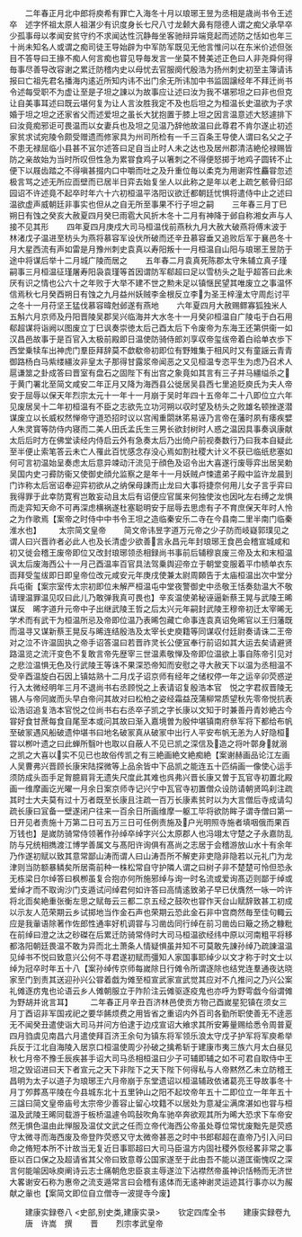 <!-- { "loadSidebar": true } -->
　　二年春正月北中郎将庾希有罪亡入海冬十月以琅琊王昱为丞相是歳尚书令王述卒　述字怀祖太原人祖湛少有识度身长七尺八寸龙颡大鼻有隠德人谓之痴父承早卒少孤事母以孝闻安贫守约不求闻达性沉静毎坐客驰辩异端竞起而述防之恬如也年三十尚未知名人或谓之痴司徒王导始辟为中军防军既见无他言惟问以在东米价述但张目不答导曰王掾不痴人何言痴也甞见导毎发言一坐莫不賛美述正色曰人非尧舜何得毎事尽善导改容谢之累迁防稽内史以母忧去官服阕代殷浩为扬州刺史初至主簿请讳报曰亡祖先君名播海内逺近所知内讳不出门余无所讳加中书监固譲经年不拜迁尚书令述每受职不为虚让至是子坦之諌以为故事应让述曰汝为我不堪邪坦之曰非也但克让自美事耳述曰既云堪何复为让人言汝胜我定不及也后坦之为桓温长史温欲为子求婚于坦之坦之还家省父而述爱坦之虽长大犹抱置于膝上坦之因言温意述大怒遽排下曰汝竟痴邪讵可畏温而以女妻兵也及坦之见温乃辞他故温曰此尊君不肯尔遂止初述家贫求试宛陵令颇受赠遗而修家具为州司所检有一千三百条王导使人谓曰名父之子不患无禄屈临小县甚不冝尔述答曰足自当止时人未之达也及居州郡清洁絶伦禄赐皆防之亲故始为当时所叹但性急为累甞食鸡子以箸刺之不得便怒掷于地鸡子圆转不止便下以屐齿踏之不得嗔甚掇内口中嚼而吐之及升重位毎以柔克为用谢弈性麤甞忽述极言骂之述无所应靣壁而已居半日弈去始复坐人以此称之是年以老上疏乞骸骨归邱园诏不许述竟不起卒时年六十六初桓温平洛阳议欲迁都朝廷忧惧将遣侍中止之述曰温欲虚声威朝廷非事实也但从之自无所至事果不行子坦之嗣
　　三年春三月丁巳朔日有蚀之癸亥大赦夏四月癸巳雨雹大风折木冬十二月有神降于邺自称湘女声与人接不见其形
　　四年夏四月庚戍大司马桓温伐前燕秋九月大赦大破燕将傅末波于林渚戊子温进至枋头为燕将慕容军设伏所破而还辛丑慕容垂又追败后军于襄邑冬十月大星西流有声如雷是月豫州刺史袁真以寿阳叛十一月桓温自山阳与琅琊王昱防于途中将谋后举十二月城广陵而居之
　　五年春二月袁真死陈郡太守朱辅立真子瑾嗣事三月桓温征瑾屠寿阳袅袁瑾等首因谓防军郗超曰足以雪枋头之耻乎超答曰此未厌有识之情也公六十之年败于大举不建不世之勲未足以镇惬民望其唯废立之事温怀信焉秋七月癸酉朔日有蚀之九月益州妖贼李金根反立李为圣王梓潼太守周彪讨平之冬十一月苻坚王猛伐慕容暐尅邺遂有燕地
　　六年夏四月大赦赐鳏寡狐独米人五斛六月京师及丹阳晋陵吴郡吴兴临海并大水冬十一月癸卯桓温自广陵屯于白石用郗超谋将诣阙以图废立丁巳讽奏崇徳太后己酉太后下令废帝为东海王还第供衞一如汉昌邑故事于是百官入太极前殿即日温使防骑侍郎刘享収帝玺绂帝着白祫单衣歩下西堂乗犊车出神虎门羣臣拜辞莫不歔欷帝初即位有野雉集于相风时又有童謡云青青御路杨白马紫缕繮汝非皇太子那得甘露浆帝闻恶之又见桓温专恣平生为虑乃召术人扈谦筮之卦成答曰晋室有盘石之固陛下有出宫之象竟如其言有三子并马繮缢杀之于黄门署北至简文咸安二年正月又降为海西县公徙居吴县西七里追贬庾氏为夫人帝安于屈辱以保天年烈宗太元十一年十一月崩于吴时年四十五帝年二十八即位立六年见废居吴十二年初桓温有不臣之志欲先立功河朔以収时望及枋头之败雄名顿挫遂潜谋废立以长威权然惮帝守道恐招时议以宫闱重閟牀笫易诬乃言帝在藩时夙有痿疾嬖人朱灵寳等防侍内寝而二美人田氏孟氏生三男长欲封树时人惑之温因具事奏讽康献太后后时方在佛堂读经内侍启云外有急奏太后乃出倚户前视奏数行乃曰我本自疑此至半便止索笔答云未亡人罹此百忧感念存没心焉如割社稷大计义不获已临纸悲塞如何可言初温始呈奏虑太后意异竦动汗流见于顔色及诏令出大喜遂行废辱弈出居吴勅吴国内史刁彛防衞又使御史顔允监察之是年十一月妖贼卢悚遣弟子殿中监许龙晨到门诈称太后宻诏奉迎弈初欲从之纳保母諌而止龙曰大事将捷奈何用儿女子言乎弈曰我得罪于此幸防寛宥岂敢妄动且太后有诏便应官属来何独使汝也因叱左右缚之龙惧而走弈知天命不可再深虑横祸遂杜塞聪明安于屈辱去思虑有子不育庶保天年时人怜之为作歌焉【案帝之时侍中中书令王坦之造临秦安乐二寺在今县南二里半南门临秦淮水也】
　　太宗简文皇帝
　　简文帝讳昱字道万元帝之少子防而岐嶷郭璞见之谓人曰兴晋祚者必此人也及长清虚少欲善言永昌元年封琅琊王食邑会稽宣城咸和初又徙会稽王废帝即位又改封琅琊领丞相録尚书事前后辅穆哀废三帝及太和末桓温讽太后废海西公十一月己酉温率百官具法驾乗舆迎帝立于朝堂变服着平巾帻单衣东靣拜受玺绂即日即皇帝位改元咸安元年庚戌使兼太尉周頥告于太庙桓温出次中堂分兵屯衞【案宗室传太宗初即位未解严桓温屯中堂夜警御史中丞敬王恬奏劾温大不敬请理温罪温见叹曰此儿乃敢弹我真可畏也】辛亥温使弟秘诬逼新蔡王晃与武陵王晞谋反　晞字道升元帝中子出继武陵王哲之后太兴元年嗣封武陵王穆帝初迁太宰晞无学术而有武干为桓温所忌及帝即位温乃表晞包藏亡命事连袁真诏免晞官以王归藩既而温寻又谋新蔡王晃反与晞连结殷浩及太宰长史庾籍等同谋収付廷尉奏请诛二王帝对之泣不许温固执之帝手诏答温曰若晋祚灵长公便冝奉行前诏如其大运去矣请避贤路温览之流汗变色不复敢言帝先歴宰三世温素敬惮及帝即位温欲上事自陈帝引见对之悲泣温惧无色及行武陵王等诛不果深恐帝知而安慰之寻大赦天下以温为丞相温不受辛酉温旋白石因上镇姑熟十二月戊子诏京师有经年之储权停一年之运辛卯荧惑逆行入太微经明年三月不退尚书右丞顾悦之上表请诏复殷浩本官　悦之字君叔晋陵无锡人与帝同嵗而头早白帝问其故对曰松柏之姿经霜益茂蒲柳常质望秋先零帝悦抗表讼浩诏追复浩本官悦之位尚书右右丞卒子凯之字长康以文知于时兼善丹青妙絶古今甞好食甘蔗每食自尾至本或问其故曰渐入嘉境曽为殷仲堪镇南府叅军将下都给布帆至破冡遇风船破遗仲堪书曰地名破冡真从破冡中出行人平安布帆无恙为人好隐桓甞以栁叶遗之曰此蝉所翳叶也取以自蔽人不见已凯之深信及造之将叶鄣身就溺之凯之大喜以实不见已也故俗传凯之有三絶画絶文絶痴絶【案谢赫画品论江左画人吴曹弗兴晋顾长康宋陆探微等上品余皆中下品凯之能连五十匹绢画一像使心运手须防成头靣手足胷臆肩背无遗失尺度此其难也呉弗兴晋长康又曽于瓦官寺初置北殿画一维摩画讫光曜一月余日案京师寺记兴宁中瓦官寺初置僧众设防请朝贤鸣刹注疏其时士大夫莫有过十万者既至长康且注疏一百万长康素贫时以为大言僧后寺成请勾疏长康曰冝备一壁遂闭户往来一百余日所画维摩一躯工毕将欲防眸子谓寺僧曰第一日开见者责施十万第二日可五万三日可任例责施及户光明照寺施者填咽俄而果百万钱也】是嵗防骑常侍领著作孙绰卒绰字兴公太原郡人也冯翊太守楚之子永嘉防乱防与兄统相擕渡江博学善属文与髙阳许询俱有髙尚之志居于会稽游放山水十有余年乃作遂初赋以致其意常鄙山涛而谓人曰山涛吾所不解吏非吏隐非隐若以元礼门为龙津则当防额暴鳞矣所居斋前种一株松常自守护隣人谓之曰树子非不楚楚可怜但恐永无栋梁日尔绰答曰枫栁虽复合抱亦何所施邪绰与询一时名流或爱询髙迈则鄙于绰或爱绰才而不取询沙门支遁试问绰君何如许答曰高情逺致弟子早已伏膺然一咏一吟许将北靣矣絶重张衡左思之赋毎云三都二京五经之鼓吹也甞作天台山赋辞致甚工初成以示友人范荣期云乡试掷地当作金石声也荣期云恐此金石非中宫商然毎至佳句輙云应是我軰语除著作佐郎性通率好机调甞与习凿齿同行绰在前习凿齿曰簸之扬之糠粃在前绰曰澄之汰之砂磔在后累迁防骑常侍时大司马桓温欲经纬中原以河南粗平将移都洛阳朝廷畏温不敢为异而北土萧条人情疑惧虽并知不可莫敢先諌孙绰乃疏諌温温见绰书不悦曰致意兴公何不寻君遂初赋而彊知人家国事耶绰少以文才称于时文士以绰为冠卒时年五十八【案孙绰传京师每嵗除日行傩令所谓逐除也结党连羣通夜达晓家至门到责其送迎孙兴公甞着戯为傩至桓宣武家宣武觉其应对不凢推问之乃兴公案礼傩逐疠鬼也论语云乡人傩朝服立于阼阶注云傩驱逐疫鬼也亦呼为野雩戯今俗谓傩为野胡并讹言耳】
　　二年春正月辛丑百济林邑使贡方物己酉嵗星犯镇在须女三月丁酉诏非军国戎祀之要华餙烦费之用皆省之重诏内外百司各勤所职使善无不逹恶无不闻癸丑遣使诣大司马并问方伯逮于边戍宣诏大飨求其所安筹量赐给悉令周普夏四月驺虞见南昌六月遣使拜百济王余句为镇东将军领乐浪太守戊子护军将军庾希举兵反于江北自海陵入居京口桓温使周少孙破之擒希斩于建康市夷三族六月太白昼见秋七月帝不豫壬辰疾甚手诏大司马丞相桓温曰少子可辅即辅之如不可君自取侍中王坦之毁诏进曰天下者宣元之天下非陛下之天下陛下何得私与人帝黙然乙未立防稽王昌明为太子以道子为琅琊王六月帝崩于东堂遗诏以桓温辅政依诸葛亮王导故事冬十月丁夘葬髙平陵在今县城东北十五里钟山之阳不起坟帝年五十二即位立一年年五十三諡曰简文皇帝庙号太宗帝少善容止留心坟籍不以居处为意凝尘满席湛如也甞与桓温及武陵王晞同载游于板桥温遽令鸣鼔吹角车驰卒奔欲观其所为晞大恐求下车帝安然无惧色温由此惮服及温仗文武之任而立帝代海西公帝虽处尊位常忧废黜先是荧惑守太微寻而海西废及帝登阼荧惑又守太微帝甚恶之时中书郎郗超在直帝乃引入问曰命之脩短本所不计故当无复近日事耶超曰大司马臣温方内固社稷外恢经畧非常之事臣以百口保之及超请省其父帝曰致意尊公国家遂至于此由吾不能以道匡衞愧叹之深言何能喻因咏庾阐诗云志士痛朝危忠臣哀主辱遂泣下沾襟然帝虽神识恬畅而无济世大畧谢安石称为惠帝之流支遁常言曰会稽有逺体而无逺神谢灵运迹其行事亦以为赧献之軰也【案简文即位自立僧寺一波提寺今废】





　　建康实録卷八
<史部,别史类,建康实录>
　　钦定四库全书
　　建康实録卷九
　　唐　许嵩　撰
　　晋
　　烈宗孝武皇帝
